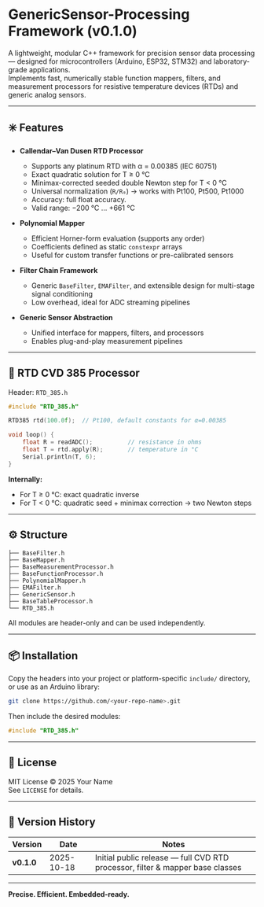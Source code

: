 # GenericSensor-Processing Framework (v0.1.0)

A lightweight, modular C++ framework for precision sensor data processing — designed for microcontrollers (Arduino, ESP32, STM32) and laboratory-grade applications.  
Implements fast, numerically stable function mappers, filters, and measurement processors for resistive temperature devices (RTDs) and generic analog sensors.

---

## ✳️ Features

- **Callendar–Van Dusen RTD Processor**  
  - Supports any platinum RTD with α = 0.00385 (IEC 60751)  
  - Exact quadratic solution for T ≥ 0 °C  
  - Minimax-corrected seeded double Newton step for T < 0 °C  
  - Universal normalization (`R/R₀`) → works with Pt100, Pt500, Pt1000  
  - Accuracy: full float accuracy.
  - Valid range: −200 °C … +661 °C  

- **Polynomial Mapper**  
  - Efficient Horner-form evaluation (supports any order)  
  - Coefficients defined as static `constexpr` arrays  
  - Useful for custom transfer functions or pre-calibrated sensors  

- **Filter Chain Framework**  
  - Generic `BaseFilter`, `EMAFilter`, and extensible design for multi-stage signal conditioning  
  - Low overhead, ideal for ADC streaming pipelines  

- **Generic Sensor Abstraction**  
  - Unified interface for mappers, filters, and processors  
  - Enables plug-and-play measurement pipelines  

---

## 🧮 RTD CVD 385 Processor

Header: `RTD_385.h`

```cpp
#include "RTD_385.h"

RTD385 rtd(100.0f);  // Pt100, default constants for α=0.00385

void loop() {
    float R = readADC();          // resistance in ohms
    float T = rtd.apply(R);       // temperature in °C
    Serial.println(T, 6);
}
```

**Internally:**
- For T ≥ 0 °C: exact quadratic inverse  
- For T < 0 °C: quadratic seed + minimax correction → two Newton steps 

---

## ⚙️ Structure

```
├── BaseFilter.h
├── BaseMapper.h
├── BaseMeasurementProcessor.h
├── BaseFunctionProcessor.h
├── PolynomialMapper.h
├── EMAFilter.h
├── GenericSensor.h
├── BaseTableProcessor.h
└── RTD_385.h
```

All modules are header-only and can be used independently.

---

## 📦 Installation

Copy the headers into your project or platform-specific `include/` directory, or use as an Arduino library:

```bash
git clone https://github.com/<your-repo-name>.git
```

Then include the desired modules:

```cpp
#include "RTD_385.h"
```

---

## 🧾 License

MIT License © 2025 Your Name  
See `LICENSE` for details.

---

## 🧭 Version History

| Version | Date | Notes |
|----------|------|-------|
| **v0.1.0** | 2025-10-18 | Initial public release — full CVD RTD processor, filter & mapper base classes |

---

**Precise. Efficient. Embedded-ready.**

